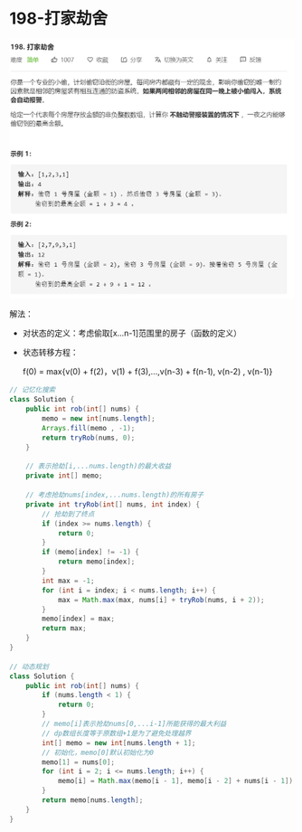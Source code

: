 # 198-打家劫舍

![image-20200810184645190](images/image-20200810184645190.png)

解法：

- 对状态的定义：考虑偷取[x...n-1]范围里的房子（函数的定义）

- 状态转移方程：

  f(0) = max{v(0) + f(2)，v(1) + f(3),...,v(n-3) + f(n-1), v(n-2) , v(n-1)}

```java
// 记忆化搜索
class Solution {
    public int rob(int[] nums) {
        memo = new int[nums.length];
        Arrays.fill(memo , -1);
        return tryRob(nums, 0);
    }

    // 表示抢劫[i,...nums.length)的最大收益
    private int[] memo;

    // 考虑抢劫nums[index,...nums.length)的所有房子
    private int tryRob(int[] nums, int index) {
        // 抢劫到了终点
        if (index >= nums.length) {
            return 0;
        }
        if (memo[index] != -1) {
            return memo[index];
        }
        int max = -1; 
        for (int i = index; i < nums.length; i++) {
            max = Math.max(max, nums[i] + tryRob(nums, i + 2));
        }
        memo[index] = max;
        return max;
    }
}

// 动态规划
class Solution {
    public int rob(int[] nums) {
        if (nums.length < 1) {
            return 0;
        }
        // memo[i]表示抢劫nums[0,...i-1]所能获得的最大利益
        // dp数组长度等于原数组+1是为了避免处理越界
        int[] memo = new int[nums.length + 1];
        // 初始化，memo[0]默认初始化为0
        memo[1] = nums[0];
        for (int i = 2; i <= nums.length; i++) {
            memo[i] = Math.max(memo[i - 1], memo[i - 2] + nums[i - 1]);
        }
        return memo[nums.length];
    }
}
```

